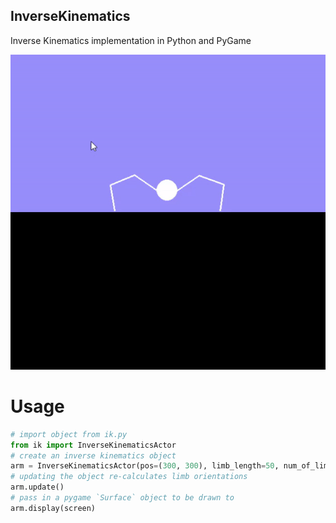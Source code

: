 ## InverseKinematics
Inverse Kinematics implementation in Python and PyGame

![screenshot](https://github.com/hamolicious/InverseKinematics/blob/master/screenshots/screen_recording.gif?raw=true)

# Usage
```python
# import object from ik.py
from ik import InverseKinematicsActor
# create an inverse kinematics object
arm = InverseKinematicsActor(pos=(300, 300), limb_length=50, num_of_limbs=3)
# updating the object re-calculates limb orientations
arm.update()
# pass in a pygame `Surface` object to be drawn to
arm.display(screen)
```



